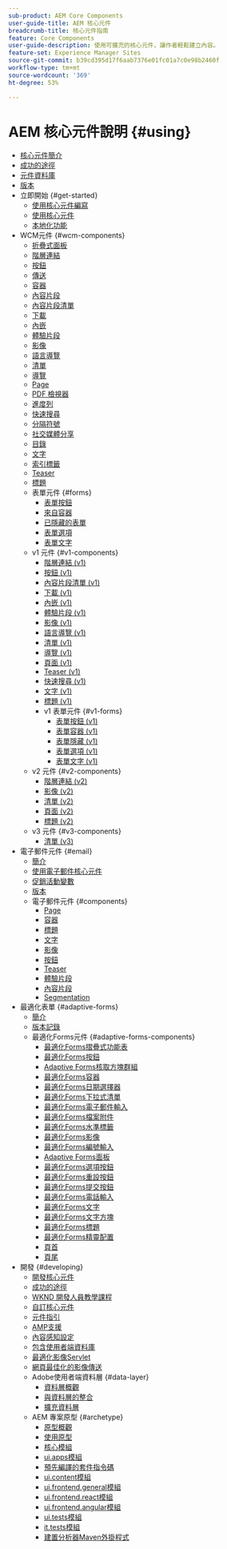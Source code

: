 ```yaml
---
sub-product: AEM Core Components
user-guide-title: AEM 核心元件
breadcrumb-title: 核心元件指南
feature: Core Components
user-guide-description: 使用可擴充的核心元件，讓作者輕鬆建立內容。
feature-set: Experience Manager Sites
source-git-commit: b39cd395d17f6aab7376e01fc01a7c0e98b2460f
workflow-type: tm+mt
source-wordcount: '369'
ht-degree: 53%

---
```



# AEM 核心元件說明 {#using}

+ [核心元件簡介](/help/introduction.md)
+ [成功的途徑](/help/developing/success.md)
+ [元件資料庫](https://adobe.com/go/aem_cmp_library)
+ [版本](/help/versions.md)
+ 立即開始 {#get-started}
   + [使用核心元件編寫](/help/get-started/authoring.md)
   + [使用核心元件](/help/get-started/using.md)
   + [本地化功能](/help/get-started/localization.md)
+ WCM元件 {#wcm-components}
   + [折疊式面板](/help/components/accordion.md)
   + [階層連結](/help/components/breadcrumb.md)
   + [按鈕](/help/components/button.md)
   + [傳送](/help/components/carousel.md)
   + [容器](/help/components/container.md)
   + [內容片段](/help/components/content-fragment-component.md)
   + [內容片段清單](/help/components/content-fragment-list.md)
   + [下載](/help/components/download.md)
   + [內嵌](/help/components/embed.md)
   + [體驗片段](/help/components/experience-fragment.md)
   + [影像](/help/components/image.md)
   + [語言導覽](/help/components/language-navigation.md)
   + [清單](/help/components/list.md)
   + [導覽](/help/components/navigation.md)
   + [Page](/help/components/page.md)
   + [PDF 檢視器](/help/components/pdf-viewer.md)
   + [進度列](/help/components/progress-bar.md)
   + [快速搜尋](/help/components/quick-search.md)
   + [分隔符號](/help/components/separator.md)
   + [社交媒體分享](/help/components/sharing.md)
   + [目錄](/help/components/tableofcontents.md)
   + [文字](/help/components/text.md)
   + [索引標籤](/help/components/tabs.md)
   + [Teaser](/help/components/teaser.md)
   + [標題](/help/components/title.md)
   + 表單元件 {#forms}
      + [表單按鈕](/help/components/forms/form-button.md)
      + [來自容器](/help/components/forms/form-container.md)
      + [已隱藏的表單](/help/components/forms/form-hidden.md)
      + [表單選項](/help/components/forms/form-options.md)
      + [表單文字](/help/components/forms/form-text.md)
   + v1 元件 {#v1-components}
      + [階層連結 (v1)](/help/components/v1/breadcrumb-v1.md)
      + [按鈕 (v1)](/help/components/v1/button.md)
      + [內容片段清單 (v1)](/help/components/v1/content-fragment-list.md)
      + [下載 (v1)](/help/components/v1/download.md)
      + [內嵌 (v1)](/help/components/v1/embed.md)
      + [體驗片段 (v1)](/help/components/v1/experience-fragment.md)
      + [影像 (v1)](/help/components/v1/image-v1.md)
      + [語言導覽 (v1)](/help/components/v1/language-navigation.md)
      + [清單 (v1)](/help/components/v1/list-v1.md)
      + [導覽 (v1)](/help/components/v1/navigation.md)
      + [頁面 (v1)](/help/components/v1/page-v1.md)
      + [Teaser (v1)](/help/components/v1/teaser.md)
      + [快速搜尋 (v1)](/help/components/v1/quick-search.md)
      + [文字 (v1)](/help/components/v1/text-v1.md)
      + [標題 (v1)](/help/components/v1/title-v1.md)
      + v1 表單元件 {#v1-forms}
         + [表單按鈕 (v1)](/help/components/v1/form-button-v1.md)
         + [表單容器 (v1)](/help/components/v1/form-container-v1.md)
         + [表單隱藏 (v1)](/help/components/v1/form-hidden-v1.md)
         + [表單選項 (v1)](/help/components/v1/form-options-v1.md)
         + [表單文字 (v1)](/help/components/v1/form-text-v1.md)
   + v2 元件 {#v2-components}
      + [階層連結 (v2)](/help/components/v2/breadcrumb.md)
      + [影像 (v2)](/help/components/v2/image.md)
      + [清單 (v2)](/help/components/v2/list.md)
      + [頁面 (v2)](/help/components/v2/page.md)
      + [標題 (v2)](/help/components/v2/title.md)
   + v3 元件 {#v3-components}
      + [清單 (v3)](/help/components/v3/list.md)
+ 電子郵件元件 {#email}
   + [簡介](/help/email/introduction.md)
   + [使用電子郵件核心元件](/help/email/using.md)
   + [促銷活動變數](/help/email/campaign-variables.md)
   + [版本](/help/email/versions.md)
   + 電子郵件元件 {#components}
      + [Page](/help/email/components/page.md)
      + [容器](/help/email/components/container.md)
      + [標題](/help/email/components/title.md)
      + [文字](/help/email/components/text.md)
      + [影像](/help/email/components/image.md)
      + [按鈕](/help/email/components/button.md)
      + [Teaser](/help/email/components/teaser.md)
      + [體驗片段](/help/email/components/experience-fragment.md)
      + [內容片段](/help/email/components/content-fragment.md)
      + [Segmentation](/help/email/components/segmentation.md)
+ 最適化表單 {#adaptive-forms}
   + [簡介](/help/adaptive-forms/introduction.md)
   + [版本記錄](/help/adaptive-forms/version.md)
   + 最適化Forms元件 {#adaptive-forms-components}
      + [最適化Forms摺疊式功能表](/help/adaptive-forms/components/accordion.md)
      + [最適化Forms按鈕](/help/adaptive-forms/components/button.md)
      + [Adaptive Forms核取方塊群組](/help/adaptive-forms/components/checkbox-group.md)
      + [最適化Forms容器](/help/adaptive-forms/components/form-container.md)
      + [最適化Forms日期選擇器](/help/adaptive-forms/components/date-picker.md)
      + [最適化Forms下拉式清單](/help/adaptive-forms/components/drop-down.md)
      + [最適化Forms電子郵件輸入](/help/adaptive-forms/components/email-input.md)
      + [最適化Forms檔案附件](/help/adaptive-forms/components/file-attachment.md)
      + [最適化Forms水準標籤](/help/adaptive-forms/components/horizontal-tabs.md)
      + [最適化Forms影像](/help/adaptive-forms/components/image.md)
      + [最適化Forms編號輸入](/help/adaptive-forms/components/number-input.md)
      + [Adaptive Forms面板](/help/adaptive-forms/components/panel-container.md)
      + [最適化Forms選項按鈕](/help/adaptive-forms/components/radio-button.md)
      + [最適化Forms重設按鈕](/help/adaptive-forms/components/reset-button.md)
      + [最適化Forms提交按鈕](/help/adaptive-forms/components/submit-button.md)
      + [最適化Forms電話輸入](/help/adaptive-forms/components/telephone-input.md)
      + [最適化Forms文字](/help/adaptive-forms/components/text.md)
      + [最適化Forms文字方塊](/help/adaptive-forms/components/text-input.md)
      + [最適化Forms標題](/help/adaptive-forms/components/title.md)
      + [最適化Forms精靈配置](/help/adaptive-forms/components/wizard.md)
      + [頁首](/help/adaptive-forms/components/header.md)
      + [頁尾](/help/adaptive-forms/components/footer.md)
+ 開發 {#developing}
   + [開發核心元件](/help/developing/overview.md)
   + [成功的途徑](https://experienceleague.adobe.com/docs/experience-manager-core-components/using/success.html)
   + [WKND 開發人員教學課程](https://experienceleague.adobe.com/docs/experience-manager-learn/getting-started-wknd-tutorial-develop/overview.html?lang=zh-Hant)
   + [自訂核心元件](/help/developing/customizing.md)
   + [元件指引](/help/developing/guidelines.md)
   + [AMP支援](/help/developing/amp.md)
   + [內容感知設定](/help/developing/context-aware-configs.md)
   + [包含使用者端資料庫](/help/developing/including-clientlibs.md)
   + [最適化影像Servlet](/help/developing/adaptive-image-servlet.md)
   + [網頁最佳化的影像傳送](/help/developing/web-optimized-image-delivery.md)
   + Adobe使用者端資料層 {#data-layer}
      + [資料層概觀](/help/developing/data-layer/overview.md)
      + [與資料層的整合](/help/developing/data-layer/integrations.md)
      + [擴充資料層](/help/developing/data-layer/extending.md)
   + AEM 專案原型 {#archetype}
      + [原型概觀](/help/developing/archetype/overview.md)
      + [使用原型](/help/developing/archetype/using.md)
      + [核心模組](/help/developing/archetype/core.md)
      + [ui.apps模組](/help/developing/archetype/uiapps.md)
      + [預先編譯的套件指令碼](/help/developing/archetype/precompiled-bundled-scripts.md)
      + [ui.content模組](/help/developing/archetype/uicontent.md)
      + [ui.frontend.general模組](/help/developing/archetype/uifrontend.md)
      + [ui.frontend.react模組](/help/developing/archetype/uifrontend-react.md)
      + [ui.frontend.angular模組](/help/developing/archetype/uifrontend-angular.md)
      + [ui.tests模組](/help/developing/archetype/uitests.md)
      + [it.tests模組](/help/developing/archetype/ittests.md)
      + [建置分析器Maven外掛程式](/help/developing/archetype/build-analyzer-maven-plugin.md)
